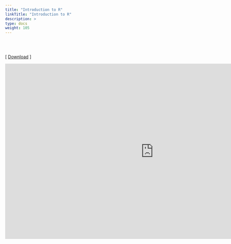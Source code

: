 ```yaml
---
title: "Introduction to R"
linkTitle: "Introduction to R"
description: >
type: docs
weight: 105
---
```


<br></br>

[ [Download](https://docs.google.com/presentation/d/1FoIpB56N7gqoJs2x8niEswdAAVItOGKROR5oOL7qNa0/edit?usp=sharing) ]

<iframe src="https://docs.google.com/presentation/d/e/2PACX-1vQWMfwyz9bWKA0SLXRilh8H7Ai83Yt6H34QqrAa-xVsUTDm-vZR7SGPJ14tzGh3v35fCfbi1RjJzGsn/embed?start=false&loop=false&delayms=60000" frameborder="0" width="960" height="569" allowfullscreen="true" mozallowfullscreen="true" webkitallowfullscreen="true"></iframe>






